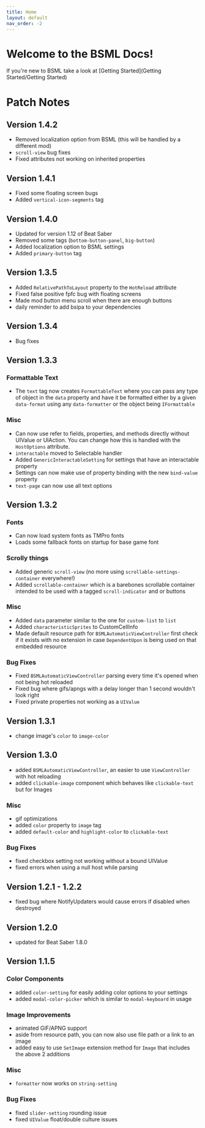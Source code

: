```yaml
---
title: Home
layout: default
nav_order: -2
---
```

# Welcome to the BSML Docs!
If you're new to BSML take a look at [Getting Started](Getting Started/Getting Started)

# Patch Notes

## Version 1.4.2
- Removed localization option from BSML (this will be handled by a different mod)
- `scroll-view` bug fixes
- Fixed attributes not working on inherited properties

## Version 1.4.1
- Fixed some floating screen bugs
- Added `vertical-icon-segments` tag

## Version 1.4.0
- Updated for version 1.12 of Beat Saber
- Removed some tags (`bottom-button-panel`, `big-button`)
- Added localization option to BSML settings
- Added `primary-button` tag

## Version 1.3.5
- Added `RelativePathToLayout` property to the `HotReload` attribute
- Fixed false positive fpfc bug with floating screens
- Made mod button menu scroll when there are enough buttons
- daily reminder to add bsipa to your dependencies

## Version 1.3.4
- Bug fixes

## Version 1.3.3

### Formattable Text
- The `text` tag now creates `FormattableText` where you can pass any type of object in the `data` property and have it be formatted either by a given `data-format` using any `data-formatter` or the object being `IFormattable`

### Misc
- Can now use refer to fields, properties, and methods directly without UIValue or UIAction. You can change how this is handled with the `HostOptions` attribute.
- `interactable` moved to Selectable handler
- Added `GenericInteractableSetting` for settings that have an interactable property
- Settings can now make use of property binding with the new `bind-value` property
- `text-page` can now use all text options

## Version 1.3.2

### Fonts
- Can now load system fonts as TMPro fonts
- Loads some fallback fonts on startup for base game font

### Scrolly things
- Added generic `scroll-view` (no more using `scrollable-settings-container` everywhere!)
- Added `scrollable-container` which is a barebones scrollable container intended to be used with a tagged `scroll-indicator` and or buttons

### Misc
- Added `data` parameter similar to the one for `custom-list` to `list`
- Added `characteristicSprites` to CustomCellInfo
- Made default resource path for `BSMLAutomaticViewController` first check if it exists with no extension in case `DependentUpon` is being used on that embedded resource

### Bug Fixes
- Fixed `BSMLAutomaticViewController` parsing every time it's opened when not being hot reloaded
- Fixed bug where gifs/apngs with a delay longer than 1 second wouldn't look right
- Fixed private properties not working as a `UIValue`

## Version 1.3.1
- change image's `color` to `image-color`

## Version 1.3.0
- added `BSMLAutomaticViewController`, an easier to use `ViewController` with hot reloading
- added `clickable-image` component which behaves like `clickable-text` but for Images

### Misc
- gif optimizations
- added `color` property to `image` tag
- added `default-color` and `highlight-color` to `clickable-text`

### Bug Fixes
- fixed checkbox setting not working without a bound UIValue
- fixed errors when using a null host while parsing

## Version 1.2.1 - 1.2.2
- fixed bug where NotifyUpdaters would cause errors if disabled when destroyed

## Version 1.2.0
- updated for Beat Saber 1.8.0

## Version 1.1.5

### Color Components
- added `color-setting` for easily adding color options to your settings
- added `modal-color-picker` which is similar to `modal-keyboard` in usage

### Image Improvements
- animated GIF/APNG support
- aside from resource path, you can now also use file path or a link to an image
- added easy to use `SetImage` extension method for `Image` that includes the above 2 additions

### Misc
- `formatter` now works on `string-setting`

### Bug Fixes
- fixed `slider-setting` rounding issue
- fixed `UIValue` float/double culture issues